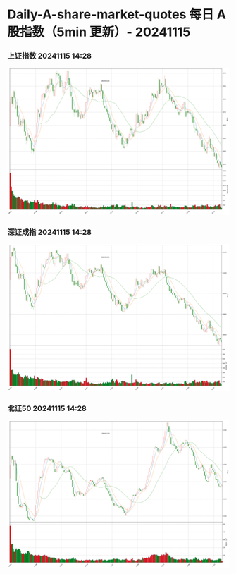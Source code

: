
# Daily-A-share-market-quotes 每日 A 股指数（5min 更新）- 20241115

### 上证指数 20241115 14:28
![](./fig/2024/11/20241115-sh000001.png)

### 深证成指 20241115 14:28
![](./fig/2024/11/20241115-sz399001.png)

### 北证50 20241115 14:28
![](./fig/2024/11/20241115-bj899050.png)
